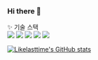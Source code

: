 ### Hi there 👋

<!--
**likelasttime/likelasttime** is a ✨ _special_ ✨ repository because its `README.md` (this file) appears on your GitHub profile.

Here are some ideas to get you started:

- 🔭 I’m currently working on ...
- 🌱 I’m currently learning ...
- 👯 I’m looking to collaborate on ...
- 🤔 I’m looking for help with ...
- 💬 Ask me about ...
- 📫 How to reach me: ...
- 😄 Pronouns: ...
- ⚡ Fun fact: ...
-->

✨ 기술 스택<br>
<img src="https://img.shields.io/badge/Java-3766AB?style=flat-square&logo=Java&logoColor=white">
<img src="https://img.shields.io/badge/Python-0000FF?style=flat-square&logo=Python&logoColor=white">
<img src="https://img.shields.io/badge/Spring-green?style=flat-square&logo=Spring">
<img src="https://img.shields.io/badge/JPA-0B3B17?style=flat-square">
<img src="https://img.shields.io/badge/MySQL-FF8000?style=flat-square&logo=MySQL">


[![Likelasttime's GitHub stats](https://github-readme-stats.vercel.app/api?username=Likelasttime)](https://github.com/anuraghazra/github-readme-stats)
